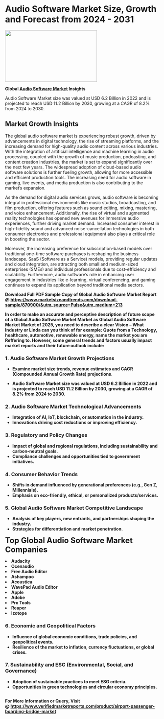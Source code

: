 <H1>Audio Software Market Size, Growth and Forecast from 2024 - 2031</H1><img class="aligncenter size-medium wp-image-584254" src="https://thirdeyenews.in/wp-content/uploads/2024/09/Global-Market-Research-300x168.jpeg" alt="" width="300" height="168" /><p><strong>Global&nbsp;<a href="https://www.marketsizeandtrends.com/download-sample/870900/&amp;utm_source=Pulse&amp;utm_medium=213">Audio Software Market</a> Insights</strong></p><p>Audio Software Market size was valued at USD 6.2 Billion in 2022 and is projected to reach USD 11.2 Billion by 2030, growing at a CAGR of 8.2% from 2024 to 2030.</p><p><h2>Market Growth Insights</h2> <p>The global audio software market is experiencing robust growth, driven by advancements in digital technology, the rise of streaming platforms, and the increasing demand for high-quality audio content across various industries. With the integration of artificial intelligence and machine learning in audio processing, coupled with the growth of music production, podcasting, and content creation industries, the market is set to expand significantly over the next few years. The widespread adoption of cloud-based audio software solutions is further fueling growth, allowing for more accessible and efficient production tools. The increasing need for audio software in gaming, live events, and media production is also contributing to the market’s expansion.</p> <p><strong></strong></p> <p>As the demand for digital audio services grows, audio software is becoming integral in professional environments like music studios, broadcasting, and film production, offering features such as sound editing, mixing, mastering, and voice enhancement. Additionally, the rise of virtual and augmented reality technologies has opened new avenues for immersive audio experiences, further driving market demand. Increased consumer interest in high-fidelity sound and advanced noise-cancellation technologies in both consumer electronics and professional equipment also plays a critical role in boosting the sector.</p> <p>Moreover, the increasing preference for subscription-based models over traditional one-time software purchases is reshaping the business landscape. SaaS (Software as a Service) models, providing regular updates and cloud integration, are attracting both small and medium-sized enterprises (SMEs) and individual professionals due to cost-efficiency and scalability. Furthermore, audio software’s role in enhancing user engagement in industries like e-learning, virtual conferencing, and gaming continues to expand its application beyond traditional media sectors.</p> <p><strong></p><p><span class=""><strong>Download Full PDF Sample Copy of Global Audio Software Market Report</strong> @ <a href="https://www.marketsizeandtrends.com/download-sample/870900/&amp;utm_source=Pulse&amp;utm_medium=213" target="_blank">https://www.marketsizeandtrends.com/download-sample/870900/&amp;utm_source=Pulse&amp;utm_medium=213</a></span></p><p>In order to make an accurate and perceptive description of future scope of a Global&nbsp;Audio Software Market Market as Global&nbsp;Audio Software Market Market of 2025, you need to describe a clear Vision &ndash; What Industry or Linda can you think of for example: Quote from a Technology, healthcare, automotive, renewable energy, name the market you are Reffering to. However, some general trends and factors usually impact market reports and their future outlook include:</p><h3>1.&nbsp;<strong>Audio Software Market Growth Projections</strong></h3><ul><li>Examine market size trends, revenue estimates and CAGR (Compounded Annual Growth Rate) projections.</li><li><p>Audio Software Market size was valued at USD 6.2 Billion in 2022 and is projected to reach USD 11.2 Billion by 2030, growing at a CAGR of 8.2% from 2024 to 2030.</p></li></ul><h3>2.&nbsp;<strong>Audio Software Market Technological Advancements</strong></h3><ul><li>Integration of AI, IoT, blockchain, or automation in the industry.</li><li>Innovations driving cost reductions or improving efficiency.</li></ul><h3>3.&nbsp;<strong>Regulatory and Policy Changes</strong></h3><ul><li>Impact of global and regional regulations, including sustainability and carbon-neutral goals.</li><li>Compliance challenges and opportunities tied to government initiatives.</li></ul><h3>4.&nbsp;<strong>Consumer Behavior Trends</strong></h3><ul><li>Shifts in demand influenced by generational preferences (e.g., Gen Z, Millennials).</li><li>Emphasis on eco-friendly, ethical, or personalized products/services.</li></ul><h3>5.&nbsp;<strong>Global Audio Software Market Competitive Landscape</strong></h3><ul><li>Analysis of key players, new entrants, and partnerships shaping the industry.</li><li>Strategies for differentiation and market penetration.</li></ul><p data-pm-slice="1 1 []"><span style="color: inherit; font-family: inherit; font-size: 25px;">Top Global Audio Software Market Companies</span></p><div class="" data-test-id=""><p><li>Audacity</li><li> Ocenaudio</li><li> Free Audio Editor</li><li> Ashampoo</li><li> Acoustica</li><li> WavePad Audio Editor</li><li> Apple</li><li> Adobe</li><li> Pro Tools</li><li> Reaper</li><li> Izotope</li></p></div><h3>6.&nbsp;<strong>Economic and Geopolitical Factors</strong></h3><ul><li>Influence of global economic conditions, trade policies, and geopolitical events.</li><li>Resilience of the market to inflation, currency fluctuations, or global crises.</li></ul><h3>7.&nbsp;<strong>Sustainability and ESG (Environmental, Social, and Governance)</strong></h3><ul><li>Adoption of sustainable practices to meet ESG criteria.</li><li>Opportunities in green technologies and circular economy principles.</li></ul><h2><strong style="font-size: 14px;">For More Information or Query, Visit @&nbsp;</strong><a style="background-color: #ffffff; font-size: 14px;" href="https://www.marketsizeandtrends.com/report/audio-software-market/" target="_blank">https://www.verifiedmarketreports.com/product/airport-passenger-boarding-bridge-market</a></h2>
